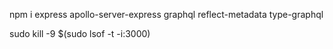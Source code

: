 npm i express apollo-server-express graphql reflect-metadata type-graphql



sudo kill -9 $(sudo lsof -t -i:3000)
